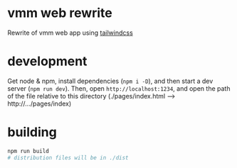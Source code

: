# vmm web rewrite
Rewrite of vmm web app using [tailwindcss](https://tailwindcss.com)

# development
Get node & npm, install dependencies (`npm i -D`), and then start a dev server (`npm run dev`). Then, open `http://localhost:1234`, and open the path of the file relative to this directory (./pages/index.html --> http://.../pages/index)

# building
```sh
npm run build
# distribution files will be in ./dist
```
